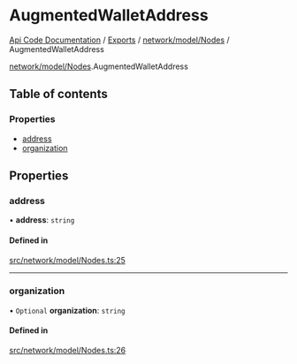 # AugmentedWalletAddress
[Api Code Documentation](../README.md) / [Exports](../modules.md) / [network/model/Nodes](../modules/network_model_Nodes.md) / AugmentedWalletAddress

[network/model/Nodes](../modules/network_model_Nodes.md).AugmentedWalletAddress

## Table of contents

### Properties

- [address](network_model_Nodes.AugmentedWalletAddress.md#address)
- [organization](network_model_Nodes.AugmentedWalletAddress.md#organization)

## Properties

### address

• **address**: `string`

#### Defined in

[src/network/model/Nodes.ts:25](https://github.com/openkfw/TruBudget/blob/c993c60c/api/src/network/model/Nodes.ts#L25)

___

### organization

• `Optional` **organization**: `string`

#### Defined in

[src/network/model/Nodes.ts:26](https://github.com/openkfw/TruBudget/blob/c993c60c/api/src/network/model/Nodes.ts#L26)
